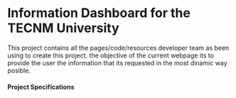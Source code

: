 # Information Dashboard for the TECNM University

 This project contains all the pages/code/resources developer team as been using to create this project. the objective of the current webpage its to provide the user the information that its requested in the most dinamic way posible.

#### Project Specifications 

